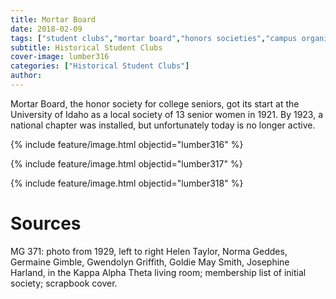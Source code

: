 ```yaml
---
title: Mortar Board
date: 2018-02-09
tags: ["student clubs","mortar board","honors societies","campus organizations"]
subtitle: Historical Student Clubs
cover-image: lumber316
categories: ["Historical Student Clubs"]
author: 
---
```


Mortar Board, the honor society for college seniors, got its start at the University of Idaho as a local society of 13 senior women in 1921. By 1923, a national chapter was installed, but unfortunately today is no longer active.

{% include feature/image.html objectid="lumber316" %}

{% include feature/image.html objectid="lumber317" %}

{% include feature/image.html objectid="lumber318" %}

# Sources

MG 371: photo from 1929, left to right Helen Taylor, Norma Geddes, Germaine Gimble, Gwendolyn Griffith, Goldie May Smith, Josephine Harland, in the Kappa Alpha Theta living room; membership list of initial society; scrapbook cover.